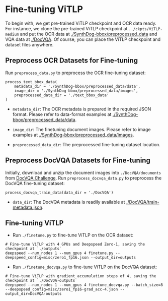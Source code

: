 # Fine-tuning ViTLP
To begin with, we get pre-trained ViTLP checkpoint and OCR data ready. For instance, we clone the pre-trained ViTLP checkpoint at `../ckpts/ViTLP-medium` and put the OCR data at [./SynthDog-bbox/preprocessed_data](https://github.com/Veason-silverbullet/ViTLP/tree/main/finetuning/SynthDog-bbox/preprocessed_data/data) and VQA data at [./DocVQA](https://github.com/Veason-silverbullet/ViTLP/tree/main/finetuning/DocVQA). Of course, you can place the ViTLP checkpoint and dataset files anywhere.



## Preprocess OCR Datasets for Fine-tuning
Run `preprocess_data.py` to preprocess the OCR fine-tuning dataset:

<pre><code>process_text_bbox_data(
    metadata_dir = './SynthDog-bbox/preprocessed_data/data',
    image_dir = './SynthDog-bbox/preprocessed_data/images',
    preprocessed_data_dir = './text_bbox_data'
)</code></pre>

- `metadata_dir`: The OCR metadata is prepared in the required JSON format. Please refer to data-format examples at [./SynthDog-bbox/preprocessed_data/data](https://github.com/Veason-silverbullet/ViTLP/tree/main/finetuning/SynthDog-bbox/preprocessed_data/data).

- `image_dir`: The finetuning document images. Please refer to image examples at [./SynthDog-bbox/preprocessed_data/images](https://github.com/Veason-silverbullet/ViTLP/tree/main/finetuning/SynthDog-bbox/preprocessed_data/images).

- `preprocessed_data_dir`: The preprocessed fine-tuning dataset location.


## Preprocess DocVQA Datasets for Fine-tuning
Initially, download and unzip the document images into `./DocVQA/documents` from [DocVQA Challenge](https://rrc.cvc.uab.es/?ch=17&com=downloads). Run `preprocess_docvqa_data.py` to preprocess the DocVQA fine-tuning dataset:

<pre><code>process_docvqa_train_data(data_dir = './DocVQA')</code></pre>

- `data_dir`: The DocVQA metadata is readily available at [./DocVQA/train-metadata.json](https://github.com/Veason-silverbullet/ViTLP/tree/main/finetuning/DocVQA/train-metadata.json).


## Fine-tuning ViTLP
- Run `./finetune.py` to fine-tune ViTLP on the OCR dataset:
<pre><code># Fine-tune ViTLP with 4 GPUs and Deepspeed Zero-1, saving the checkpoint at `./outputs`
deepspeed --num_nodes 1 --num_gpus 4 finetune.py --deepspeed_config=misc/zero1_fp16.json --output_dir=outputs</code></pre>


- Run `./finetune_docvqa.py` to fine-tune ViTLP on the DocVQA dataset:
<pre><code># Fine-tune ViTLP with gradient accumulation steps of 4, saving the checkpoint at `./DocVQA-outputs`
deepspeed --num_nodes 1 --num_gpus 4 finetune_docvqa.py --batch_size=8 --deepspeed_config=misc/zero1_fp16-grad_acc-4.json --output_dir=DocVQA-outputs</code></pre>
